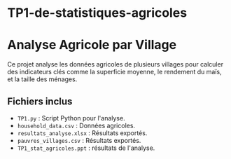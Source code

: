 # TP1-de-statistiques-agricoles
# Analyse Agricole par Village

Ce projet analyse les données agricoles de plusieurs villages pour calculer des indicateurs clés comme la superficie moyenne, le rendement du maïs, et la taille des ménages.

## Fichiers inclus
- `TP1.py` : Script Python pour l'analyse.
- `household_data.csv` : Données agricoles.
- `resultats_analyse.xlsx` : Résultats exportés.
- `pauvres_villages.csv` : Résultats exportés.
- `TP1_stat_agricoles.ppt` : résultats de l'analyse.
